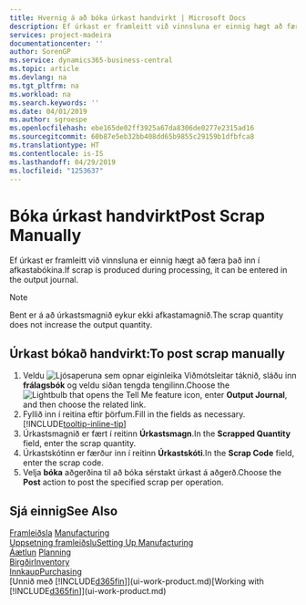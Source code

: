 ```yaml
---
title: Hvernig á að bóka úrkast handvirkt | Microsoft Docs
description: Ef úrkast er framleitt við vinnsluna er einnig hægt að færa það inn í afkastabókina. Bent er á að úrkastsmagnið eykur ekki afkastamagnið.
services: project-madeira
documentationcenter: ''
author: SorenGP
ms.service: dynamics365-business-central
ms.topic: article
ms.devlang: na
ms.tgt_pltfrm: na
ms.workload: na
ms.search.keywords: ''
ms.date: 04/01/2019
ms.author: sgroespe
ms.openlocfilehash: ebe165de02ff3925a67da8306de0277e2315ad16
ms.sourcegitcommit: 60b87e5eb32bb408dd65b9855c29159b1dfbfca8
ms.translationtype: HT
ms.contentlocale: is-IS
ms.lasthandoff: 04/29/2019
ms.locfileid: "1253637"
---
```

# <a name="post-scrap-manually"></a><span data-ttu-id="6342d-104">Bóka úrkast handvirkt</span><span class="sxs-lookup"><span data-stu-id="6342d-104">Post Scrap Manually</span></span>
<span data-ttu-id="6342d-105">Ef úrkast er framleitt við vinnsluna er einnig hægt að færa það inn í afkastabókina.</span><span class="sxs-lookup"><span data-stu-id="6342d-105">If scrap is produced during processing, it can be entered in the output journal.</span></span> 

> [!NOTE]
> <span data-ttu-id="6342d-106">Bent er á að úrkastsmagnið eykur ekki afkastamagnið.</span><span class="sxs-lookup"><span data-stu-id="6342d-106">The scrap quantity does not increase the output quantity.</span></span>  

## <a name="to-post-scrap-manually"></a><span data-ttu-id="6342d-107">Úrkast bókað handvirkt:</span><span class="sxs-lookup"><span data-stu-id="6342d-107">To post scrap manually</span></span>  
1. <span data-ttu-id="6342d-108">Veldu ![Ljósaperuna sem opnar eiginleika Viðmótsleitar](media/ui-search/search_small.png "Segðu mér hvað þú vilt gera") táknið, sláðu inn **frálagsbók** og veldu síðan tengda tengilinn.</span><span class="sxs-lookup"><span data-stu-id="6342d-108">Choose the ![Lightbulb that opens the Tell Me feature](media/ui-search/search_small.png "Tell me what you want to do") icon, enter **Output Journal**, and then choose the related link.</span></span>  
2. <span data-ttu-id="6342d-109">Fyllið inn í reitina eftir þörfum.</span><span class="sxs-lookup"><span data-stu-id="6342d-109">Fill in the fields as necessary.</span></span> [!INCLUDE[tooltip-inline-tip](includes/tooltip-inline-tip_md.md)]  
3. <span data-ttu-id="6342d-110">Úrkastsmagnið er fært í reitinn **Úrkastsmagn**.</span><span class="sxs-lookup"><span data-stu-id="6342d-110">In the **Scrapped Quantity** field, enter the scrap quantity.</span></span>  
4. <span data-ttu-id="6342d-111">Úrkastskótinn er færður inn í reitinn **Úrkastskóti**.</span><span class="sxs-lookup"><span data-stu-id="6342d-111">In the **Scrap Code** field, enter the scrap code.</span></span>  
5. <span data-ttu-id="6342d-112">Velja **bóka** aðgerðina til að bóka sérstakt úrkast á aðgerð.</span><span class="sxs-lookup"><span data-stu-id="6342d-112">Choose the **Post** action to post the specified scrap per operation.</span></span>  

## <a name="see-also"></a><span data-ttu-id="6342d-113">Sjá einnig</span><span class="sxs-lookup"><span data-stu-id="6342d-113">See Also</span></span>  
<span data-ttu-id="6342d-114">[Framleiðsla](production-manage-manufacturing.md)  </span><span class="sxs-lookup"><span data-stu-id="6342d-114">[Manufacturing](production-manage-manufacturing.md)  </span></span>  
[<span data-ttu-id="6342d-115">Uppsetning framleiðslu</span><span class="sxs-lookup"><span data-stu-id="6342d-115">Setting Up Manufacturing</span></span>](production-configure-production-processes.md)  
<span data-ttu-id="6342d-116">[Áætlun](production-planning.md)    </span><span class="sxs-lookup"><span data-stu-id="6342d-116">[Planning](production-planning.md)    </span></span>  
[<span data-ttu-id="6342d-117">Birgðir</span><span class="sxs-lookup"><span data-stu-id="6342d-117">Inventory</span></span>](inventory-manage-inventory.md)  
[<span data-ttu-id="6342d-118">Innkaup</span><span class="sxs-lookup"><span data-stu-id="6342d-118">Purchasing</span></span>](purchasing-manage-purchasing.md)  
<span data-ttu-id="6342d-119">[Unnið með [!INCLUDE[d365fin](includes/d365fin_md.md)]](ui-work-product.md)</span><span class="sxs-lookup"><span data-stu-id="6342d-119">[Working with [!INCLUDE[d365fin](includes/d365fin_md.md)]](ui-work-product.md)</span></span>
